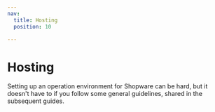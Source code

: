 ```yaml
---
nav:
  title: Hosting
  position: 10

---
```


# Hosting

Setting up an operation environment for Shopware can be hard, but it doesn't have to if you follow some general guidelines, shared in the subsequent guides.
